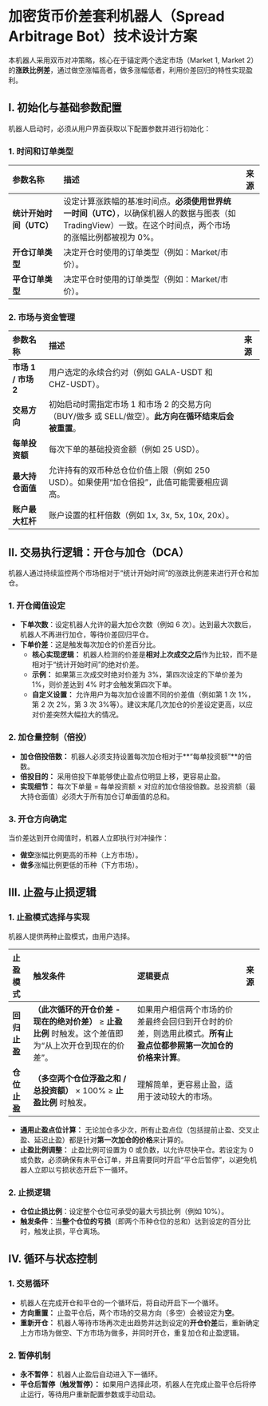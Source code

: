# 加密货币价差套利机器人（Spread Arbitrage Bot）技术设计方案

本机器人采用双币对冲策略，核心在于锚定两个选定市场（Market 1, Market 2）的**涨跌比例差**，通过做空涨幅高者，做多涨幅低者，利用价差回归的特性实现盈利。

## I. 初始化与基础参数配置

机器人启动时，必须从用户界面获取以下配置参数并进行初始化：

### 1. 时间和订单类型

| 参数名称 | 描述 | 来源 |
| :--- | :--- | :--- |
| **统计开始时间（UTC）** | 设定计算涨跌幅的基准时间点。**必须使用世界统一时间（UTC）**，以确保机器人的数据与图表（如 TradingView）一致。在这个时间点，两个市场的涨幅比例都被视为 0%。 | |
| **开仓订单类型** | 决定开仓时使用的订单类型（例如：Market/市价）。 | |
| **平仓订单类型** | 决定平仓时使用的订单类型（例如：Market/市价）。 | |

### 2. 市场与资金管理

| 参数名称 | 描述 | 来源 |
| :--- | :--- | :--- |
| **市场 1 / 市场 2** | 用户选定的永续合约对（例如 GALA-USDT 和 CHZ-USDT）。 | |
| **交易方向** | 初始启动时需指定市场 1 和市场 2 的交易方向（BUY/做多 或 SELL/做空）。**此方向在循环结束后会被重置**。 | |
| **每单投资额** | 每次下单的基础投资金额（例如 25 USD）。 | |
| **最大持仓面值** | 允许持有的双币种总仓位价值上限（例如 250 USD）。如果使用“加仓倍投”，此值可能需要相应调高。 | |
| **账户最大杠杆** | 账户设置的杠杆倍数（例如 1x, 3x, 5x, 10x, 20x）。 | |

## II. 交易执行逻辑：开仓与加仓（DCA）

机器人通过持续监控两个市场相对于“统计开始时间”的涨跌比例差来进行开仓和加仓。

### 1. 开仓阈值设定

*   **下单次数**：设定机器人允许的最大加仓次数（例如 6 次）。达到最大次数后，机器人不再进行加仓，等待价差回归平仓。
*   **下单价差**：这是触发每次加仓的价差百分比。
    *   **核心实现逻辑：** 机器人检测的价差是**相对上次成交之后**作为比较，而不是相对于“统计开始时间”的绝对价差。
    *   **示例：** 如果第三次成交时绝对价差为 3%，第四次设定的下单价差为 1%，则价差达到 4% 时才会触发第四次下单。
    *   **自定义设置：** 允许用户为每次加仓设置不同的价差值（例如第 1 次 1%，第 2 次 2%，第 3 次 3%等）。建议末尾几次加仓的价差设定更高，以应对价差突然大幅拉大的情况。

### 2. 加仓量控制（倍投）

*   **加仓倍投倍数：** 机器人必须支持设置每次加仓相对于**“每单投资额”**的倍数。
*   **倍投目的：** 采用倍投下单能够使止盈点位明显上移，更容易止盈。
*   **实现细节：** 每次下单量 = 每单投资额 $\times$ 对应的加仓倍投倍数。总投资额（最大持仓面值）必须大于所有加仓订单面值的总和。

### 3. 开仓方向确定

当价差达到开仓阈值时，机器人立即执行对冲操作：
*   **做空**涨幅比例更高的币种（上方市场）。
*   **做多**涨幅比例更低的币种（下方市场）。

## III. 止盈与止损逻辑

### 1. 止盈模式选择与实现

机器人提供两种止盈模式，由用户选择。

| 止盈模式 | 触发条件 | 逻辑要点 | 来源 |
| :--- | :--- | :--- | :--- |
| **回归止盈** | **（此次循环的开仓价差 - 现在的绝对价差）** $\ge$ **止盈比例** 时触发。这个差值即为“从上次开仓到现在的价差”。 | 如果用户相信两个市场的价差最终会回归到开仓时的价差，则选用此模式。**所有止盈点位都参照第一次加仓的价格来计算**。 | |
| **仓位止盈** | **（多空两个仓位浮盈之和 / 总投资额）** $\times$ 100% $\ge$ **止盈比例** 时触发。 | 理解简单，更容易止盈，适用于波动较大的市场。 | |

*   **通用止盈点位计算：** 无论加仓多少次，所有止盈点位（包括提前止盈、交叉止盈、延迟止盈）都是针对**第一次加仓的价格**来计算的。
*   **止盈比例调整：** 止盈比例可设置为 0 或负数，以允许尽快平仓。若设定为 0 或负数，必须确保有未平仓订单，并且需要同时开启“平仓后暂停”，以避免机器人立即以亏损状态开启下一循环。

### 2. 止损逻辑

*   **仓位止损比例**：设定整个仓位可承受的最大亏损比例（例如 10%）。
*   **触发条件**：当**整个仓位的亏损**（即两个币种仓位的总和）达到设定的百分比时，触发止损，平仓离场。

## IV. 循环与状态控制

### 1. 交易循环

*   机器人在完成开仓和平仓的一个循环后，将自动开启下一个循环。
*   **方向重置：** 止盈平仓后，两个市场的交易方向（多空）会被设定为**空**。
*   **重新开仓：** 机器人等待市场再次走出趋势并达到设定的**开仓价差**后，重新确定上方市场为做空、下方市场为做多，并同时开仓，重复加仓和止盈逻辑。

### 2. 暂停机制

*   **永不暂停：** 机器人止盈后自动进入下一循环。
*   **平仓后暂停（触发暂停）：** 如果用户选择此项，机器人在完成止盈平仓后将停止运行，等待用户重新配置参数或手动启动。